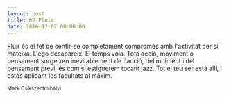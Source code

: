 ```yaml
---
layout: post
title: 62 Fluir
date: 2016-12-07 00:00:00
---
```


Fluir és el fet de sentir-se completament
compromés amb l'activitat per sí mateixa.
L'ego desapareix. El temps vola.
Tota acció, moviment o pensament
sorgeixen inevitablement de l'acció,
del moiment i del pensament previ,
és com si estiguerem tocant jazz.
Tot el teu ser està allí,
i estàs aplicant les facultats
al màxim.

<small>Mark Csikszentmihályi</small>

